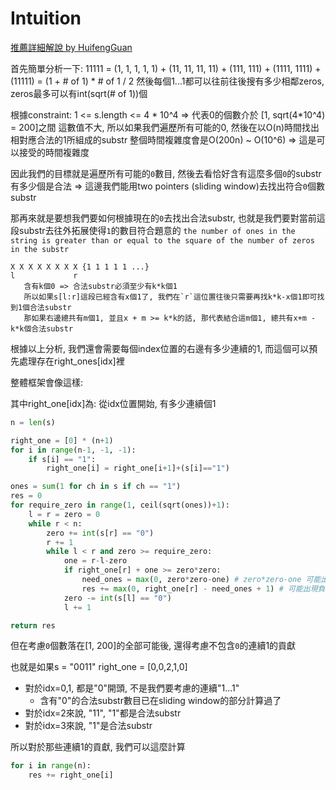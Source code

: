 # Intuition

[推薦詳細解說 by HuifengGuan](https://www.youtube.com/watch?v=vKGsBR8N_HU&ab_channel=HuifengGuan)

首先簡單分析一下:
11111 = (1, 1, 1, 1, 1) + (11, 11, 11, 11) + (111, 111) + (1111, 1111) + (11111) = (1 + # of 1) * # of 1 / 2
然後每個1...1都可以往前往後搜有多少相鄰zeros, zeros最多可以有int(sqrt(# of 1))個

根據constraint: 1 <= s.length <= 4 * 10^4 => 代表0的個數介於 [1, sqrt(4*10^4) = 200]之間
這數值不大, 所以如果我們遍歷所有可能的0, 然後在以O(n)時間找出相對應合法的1所組成的substr
整個時間複雜度會是O(200n) ~ O(10^6) => 這是可以接受的時間複雜度

因此我們的目標就是遍歷所有可能的`0`數目, 然後去看恰好含有這麼多個`0`的substr有多少個是合法
=> 這邊我們能用two pointers (sliding window)去找出符合`0`個數substr

那再來就是要想我們要如何根據現在的`0`去找出合法substr, 也就是我們要對當前這段substr去往外拓展使得`1`的數目符合題意的
`the number of ones in the string is greater than or equal to the square of the number of zeros in the substr`


```
X X X X X X X X {1 1 1 1 1 ...}
l             r
   含有k個0 => 合法substr必須至少有k*k個1
   所以如果s[l:r]這段已經含有x個1了, 我們在`r`這位置往後只需要再找k*k-x個1即可找到1個合法substr
   那如果右邊總共有m個1, 並且x + m >= k*k的話, 那代表結合這m個1, 總共有x+m - k*k個合法substr
```

根據以上分析, 我們還會需要每個index位置的右邊有多少連續的1, 而這個可以預先處理存在right_ones[idx]裡

整體框架會像這樣:

其中right_one[idx]為: 從idx位置開始, 有多少連續個1

```py
n = len(s)

right_one = [0] * (n+1)
for i in range(n-1, -1, -1):
    if s[i] == "1":
        right_one[i] = right_one[i+1]+(s[i]=="1")

ones = sum(1 for ch in s if ch == "1")
res = 0
for require_zero in range(1, ceil(sqrt(ones))+1):
    l = r = zero = 0
    while r < n:
        zero += int(s[r] == "0")
        r += 1
        while l < r and zero >= require_zero:
            one = r-l-zero
            if right_one[r] + one >= zero*zero:
                need_ones = max(0, zero*zero-one) # zero*zero-one 可能出現負數
                res += max(0, right_one[r] - need_ones + 1) # 可能出現負數
            zero -= int(s[l] == "0")
            l += 1

return res
```

但在考慮`0`個數落在[1, 200]的全部可能後, 還得考慮不包含`0`的連續1的貢獻

也就是如果s = "0011"
right_one = [0,0,2,1,0]

- 對於idx=0,1, 都是"0"開頭, 不是我們要考慮的連續"1...1"
  - 含有"0"的合法substr數目已在sliding window的部分計算過了
- 對於idx=2來說, "11", "1"都是合法substr
- 對於idx=3來說, "1"是合法substr

所以對於那些連續1的貢獻, 我們可以這麼計算

```py
for i in range(n):
    res += right_one[i]
```
